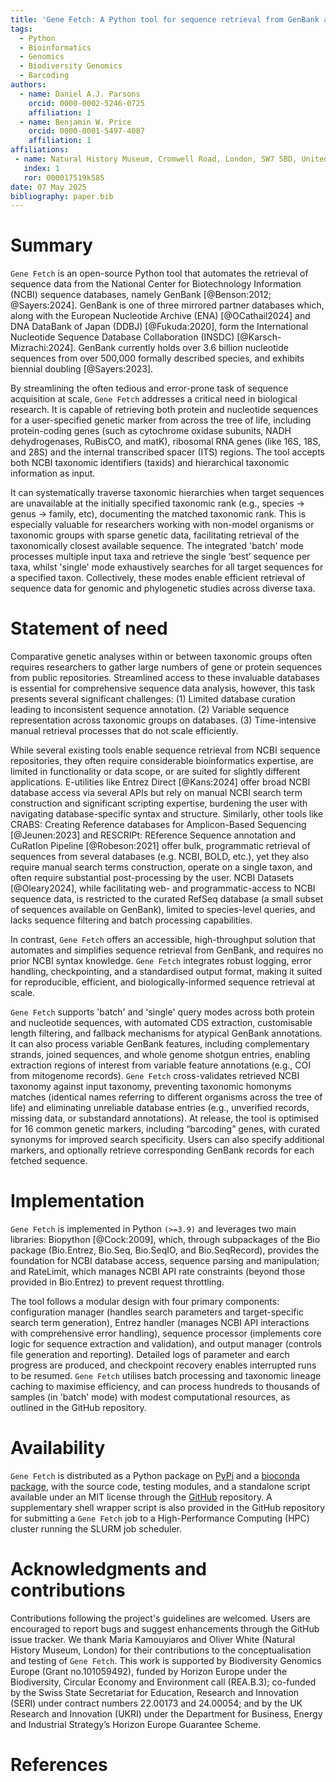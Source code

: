 ```yaml
---	
title: 'Gene Fetch: A Python tool for sequence retrieval from GenBank across the tree of life'
tags:
  - Python
  - Bioinformatics
  - Genomics
  - Biodiversity Genomics
  - Barcoding
authors:
  - name: Daniel A.J. Parsons
    orcid: 0000-0002-5246-0725
    affiliation: 1 
  - name: Benjamin W. Price
    orcid: 0000-0001-5497-4087
    affiliation: 1
affiliations:
 - name: Natural History Museum, Cromwell Road, London, SW7 5BD, United Kingdom
   index: 1
   ror: 000017519k585
date: 07 May 2025
bibliography: paper.bib
---
```




# Summary

`Gene Fetch` is an open-source Python tool that automates the retrieval of sequence data from the National Center for Biotechnology Information (NCBI) sequence databases, namely GenBank [@Benson:2012; @Sayers:2024]. GenBank is one of three mirrored partner databases which, along with the European Nucleotide Archive (ENA) [@OCathail2024] and DNA DataBank of Japan (DDBJ) [@Fukuda:2020], form the International Nucleotide Sequence Database Collaboration (INSDC) [@Karsch-Mizrachi:2024]. GenBank currently holds over 3.6 billion nucleotide sequences from over 500,000 formally described species, and exhibits biennial doubling [@Sayers:2023]. 

By streamlining the often tedious and error-prone task of sequence acquisition at scale, `Gene Fetch` addresses a critical need in biological research. It is capable of retrieving both protein and nucleotide sequences for a user-specified genetic marker from across the tree of life, including protein-coding genes (such as cytochrome oxidase subunits, NADH dehydrogenases, RuBisCO, and matK), ribosomal RNA genes (like 16S, 18S, and 28S) and the internal transcribed spacer (ITS) regions. The tool accepts both NCBI taxonomic identifiers (taxids) and hierarchical taxonomic information as input. 

It can systematically traverse taxonomic hierarchies when target sequences are unavailable at the initially specified taxonomic rank (e.g., species → genus → family, etc), documenting the matched taxonomic rank. This is especially valuable for researchers working with non-model organisms or taxonomic groups with sparse genetic data, facilitating retrieval of the taxonomically closest available sequence. The integrated 'batch' mode processes multiple input taxa and retrieve the single ‘best’ sequence per taxa, whilst 'single' mode exhaustively searches for all target sequences for a specified taxon. Collectively, these modes enable efficient retrieval of sequence data for genomic and phylogenetic studies across diverse taxa.




# Statement of need

Comparative genetic analyses within or between taxonomic groups often requires researchers to gather large numbers of gene or protein sequences from public repositories. Streamlined access to these invaluable databases is essential for comprehensive sequence data analysis, however, this task presents several significant challenges:
(1) Limited database curation leading to inconsistent sequence annotation.
(2) Variable sequence representation across taxonomic groups on databases.
(3) Time-intensive manual retrieval processes that do not scale efficiently.

While several existing tools enable sequence retrieval from NCBI sequence repositories, they often require considerable bioinformatics expertise, are limited in functionality or data scope, or are suited for slightly different applications. E-utilities like Entrez Direct [@Kans:2024] offer broad NCBI database access via several APIs but rely on manual NCBI search term construction and significant scripting expertise, burdening the user with navigating database-specific syntax and structure. Similarly, other tools like CRABS: Creating Reference databases for Amplicon-Based Sequencing [@Jeunen:2023] and RESCRIPt: REference Sequence annotation and CuRatIon Pipeline [@Robeson:2021] offer bulk, programmatic retrieval of sequences from several databases (e.g. NCBI, BOLD, etc.), yet they also require manual search terms construction, operate on a single taxon, and often require substantial post-processing by the user. NCBI Datasets [@Oleary2024], while facilitating web- and programmatic-access to NCBI sequence data, is restricted to the curated RefSeq database (a small subset of sequences available on GenBank), limited to species-level queries, and lacks sequence filtering and batch processing capabilities. 

In contrast, `Gene Fetch` offers an accessible, high-throughput solution that automates and simplifies sequence retrieval from GenBank, and requires no prior NCBI syntax knowledge. `Gene Fetch` integrates robust logging, error handling, checkpointing, and a standardised output format, making it suited for reproducible, efficient, and biologically-informed sequence retrieval at scale.

`Gene Fetch` supports 'batch' and 'single' query modes across both protein and nucleotide sequences, with automated CDS extraction, customisable length filtering, and fallback mechanisms for atypical GenBank annotations. It can also process variable GenBank features, including complementary strands, joined sequences, and whole genome shotgun entries, enabling extraction regions of interest from variable feature annotations (e.g., COI from mitogenome records). `Gene Fetch` cross-validates retrieved NCBI taxonomy against input taxonomy, preventing taxonomic homonyms matches (identical names referring to different organisms across the tree of life) and eliminating unreliable database entries (e.g., unverified records, missing data, or substandard annotations). At release, the tool is optimised for 16 common genetic markers, including “barcoding” genes, with curated synonyms for improved search specificity. Users can also specify additional markers, and optionally retrieve corresponding GenBank records for each fetched sequence. 



# Implementation

`Gene Fetch` is implemented in Python `(>=3.9)` and leverages two main libraries: Biopython [@Cock:2009], which, through subpackages of the Bio package (Bio.Entrez, Bio.Seq, Bio.SeqIO, and Bio.SeqRecord), provides the foundation for NCBI database access, sequence parsing and manipulation; and RateLimit, which manages NCBI API rate constraints (beyond those provided in Bio.Entrez) to prevent request throttling. 

The tool follows a modular design with four primary components: configuration manager (handles search parameters and target-specific search term generation), Entrez handler (manages NCBI API interactions with comprehensive error handling), sequence processor (implements core logic for sequence extraction and validation), and output manager (controls file generation and reporting). Detailed logs of parameter and earch progress are produced, and checkpoint recovery enables interrupted runs to be resumed. `Gene Fetch` utilises batch processing and taxonomic lineage caching to maximise efficiency, and can process hundreds to thousands of samples (in 'batch' mode) with modest computational resources, as outlined in the GitHub repository.



# Availability

`Gene Fetch` is distributed as a Python package on [PyPi](https://pypi.org/project/gene-fetch/) and a [bioconda package](https://bioconda.github.io/recipes/gene-fetch/README.html), with the source code, testing modules, and a standalone script available under an MIT license through the [GitHub](https://github.com/bge-barcoding/gene_fetch) repository. A supplementary shell wrapper script is also provided in the GitHub repository for submitting a `Gene Fetch` job to a High-Performance Computing (HPC) cluster running the SLURM job scheduler. 



# Acknowledgments and contributions

Contributions following the project's guidelines are welcomed. Users are encouraged to report bugs and suggest enhancements through the GitHub issue tracker. We thank Maria Kamouyiaros and Oliver White (Natural History Museum, London) for their contributions to the conceptualisation and testing of `Gene Fetch`. This work is supported by Biodiversity Genomics Europe (Grant no.101059492), funded by Horizon Europe under the Biodiversity, Circular Economy and Environment call (REA.B.3); co-funded by the Swiss State Secretariat for Education, Research and Innovation (SERI) under contract numbers 22.00173 and 24.00054; and by the UK Research and Innovation (UKRI) under the Department for Business, Energy and Industrial Strategy’s Horizon Europe Guarantee Scheme.



# References

